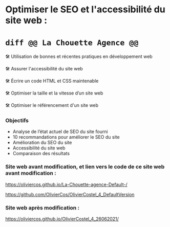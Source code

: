 # Optimiser le SEO et l'accessibilité du site web :
# ```diff @@ La Chouette Agence @@ ```

🛠️ Utilisation de bonnes et récentes pratiques en développement web

🛠️ Assurer l'accessibilité du site web

🛠️ Écrire un code HTML et CSS maintenable

🛠️ Optimiser la taille et la vitesse d’un site web

🛠️ Optimiser le référencement d'un site web

### Objectifs

- Analyse de l’état actuel de SEO du site fourni
- 10 recommandations pour améliorer le SEO du site
- Amélioration du SEO du site
- Accessibilité du site web
- Comparaison des résultats


### Site web avant modification, et lien vers le code de ce site web avant modification : 

https://oliviercos.github.io/La-Chouette-agence-Default-/

https://github.com/OlivierCos/OlivierCostel_4_DefaultVersion

### Site web après modification : 

https://oliviercos.github.io/OlivierCostel_4_26062021/